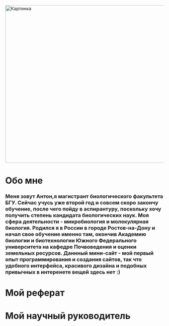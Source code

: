 <html>
<head>
<title>Реферат по информационным ресурсам студента Жумбей А.И. биологического ф-та БГУ</title>
<meta http-equiv="content-type"content="text/html ; charset=windows-1251">
</head>
<body>
<img src = "mojave-desert-school-bus.jpg" alt = "Картинка" width = "1000" height = "500">
<h1>Обо мне</h1>
<h3>Меня зовут Антон,я магистрант биологического факультета БГУ. Сейчас учусь уже второй год и совсем скоро закончу обучение, после чего пойду в аспирантуру, поскольку хочу получить степень кандидата биологических наук. Моя сфера деятельности - микробиология и молекулярная биология. 
Родился я в России в городе Ростов-на-Дону и начал свое обучение именно там, окончив Академию биологии и биотехнологии Южного Федерального университета на кафедре Почвоведения и оценки земельных ресурсов. Даннный мини-сайт - мой первый опыт программирования и создания сайтов, так что удобного интерфейса, красивого дизайна и подобных привычных в интеренете вещей здесь нет :)
<h1>Мой реферат</h1>

<h1>Мой научный руководитель</h1>
</body>
</html>
